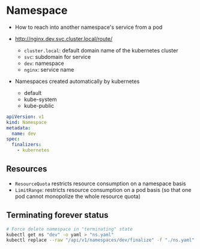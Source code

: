 # Namespace

- How to reach into another namespace's service from a pod
- <http://nginx.dev.svc.cluster.local/route/>

  - `cluster.local`: default domain name of the kubernetes cluster
  - `svc`: subdomain for service
  - `dev`: namespace
  - `nginx`: service name

- Namespaces created automatically by kubernetes
  - default
  - kube-system
  - kube-public

```yaml
apiVersion: v1
kind: Namespace
metadata:
  name: dev
spec:
  finalizers:
    - kubernetes
```

## Resources

- `ResourceQuota` restricts resource consumption on a namespace basis
- `LimitRange`: restricts resource consumption on a pod basis (so that one pod cannot monopolize the whole resource quota)

## Terminating forever status

```sh
# Force delete namespace in "terminating" state
kubectl get ns "dev" -o yaml > "ns.yaml"
kubectl replace --raw "/api/v1/namespaces/dev/finalize" -f "./ns.yaml" # remove spec.finalizers[0] (kubernetes)
```
